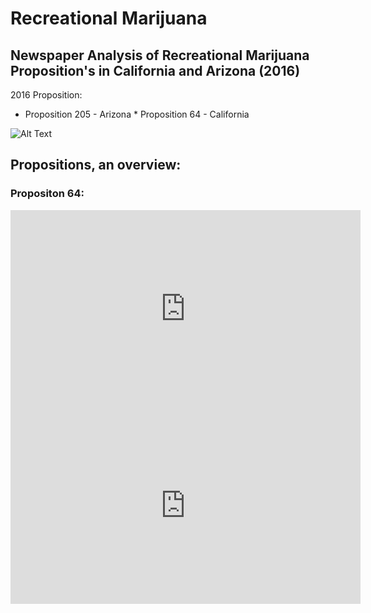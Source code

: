 # Recreational Marijuana

## Newspaper Analysis of Recreational Marijuana Proposition's in California and Arizona (2016) 

2016 Proposition:
* Proposition 205 - Arizona        * Proposition 64 - California 

![Alt Text](http://barnabistours.com/wp-content/uploads/2015/03/10632351_1581422598802932_2095928878_n.jpg)

## Propositions, an overview:

### Propositon 64:
<iframe width="560" height="315" src="https://www.youtube.com/embed/vXNweS-p6OM?ecve" frameborder="0" allowfullscreen></iframe>

<iframe width="560" height="315" src="https://www.youtube.com/watch?v=IJXBzaVc8Ag" frameborder="0" allowfullscreen></iframe>

